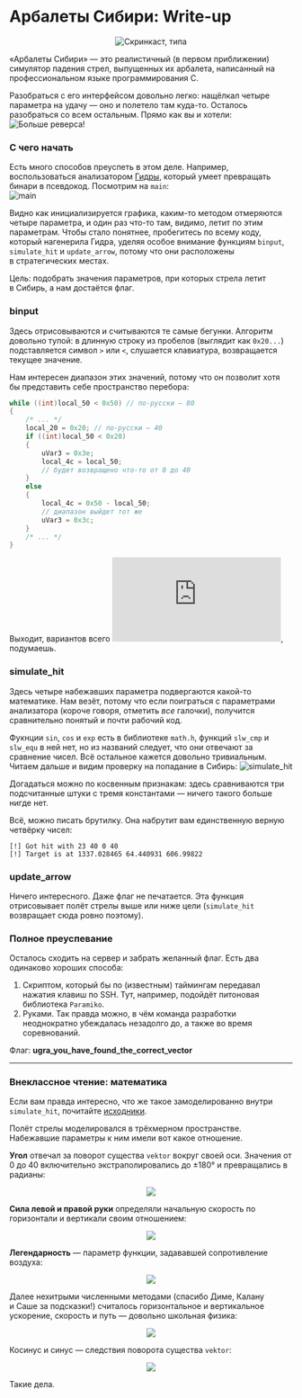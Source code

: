 # Арбалеты Сибири: Write-up

<p align="center"><img alt="Скринкаст, типа" src="https://k60.in/arb.gif"></p>

«Арбалеты Сибири» — это реалистичный (в первом приближении) симулятор падения стрел, выпущенных их арбалета, написанный                 на профессиональном языке программирования C.

Разобраться с его интерфейсом довольно легко: нащёлкал четыре параметра на удачу — оно и полетело там куда-то. Осталось разобраться со всем остальным. Прямо как вы и хотели:
![Больше реверса!](https://k60.in/more-reverse.png)


### С чего начать

Есть много способов преуспеть в этом деле. Например, воспользоваться анализатором [Гидры](https://ghidra-sre.org/), который умеет превращать бинари в псевдокод. Посмотрим на `main`:  
![main](https://k60.in/dmain.png)

Видно как инициализируется графика, каким-то методом отмеряются четыре параметра, и один раз что-то там, видимо, летит по этим параметрам. Чтобы стало понятнее, пробегитесь по всему коду, который нагенерила Гидра, уделяя особое внимание функциям `binput`, `simulate_hit` и `update_arrow`, потому что они расположены в стратегических местах.

Цель: подобрать значения параметров, при которых стрела летит в Сибирь, а нам достаётся флаг.


### binput
Здесь отрисовываются и считываются те самые бегунки. Алгоритм довольно тупой: в длинную строку из пробелов (выглядит как `0x20...`) подставляется символ `>` или `<`, слушается клавиатура, возвращается текущее значение.

Нам интересен диапазон этих значений, потому что он позволит хотя бы представить себе пространство перебора:
```C
while ((int)local_50 < 0x50) // по-русски — 80
{
    /* ... */
    local_20 = 0x20; // по-русски — 40
    if ((int)local_50 < 0x28)
    {
        uVar3 = 0x3e;
        local_4c = local_50;
        // будет возвращено что-то от 0 до 40
    }
    else
    {
        local_4c = 0x50 - local_50;
        // диапазон выйдет тот же
        uVar3 = 0x3c;
    }
    /* ... */
}
```
Выходит, вариантов всего ![40^4 = 2560000](https://latex.codecogs.com/gif.latex?%5Csmall%2040%5E%7B4%7D%20%3D%202%5Cthinspace560%5Cthinspace000), подумаешь.


### simulate_hit
Здесь четыре набежавших параметра подвергаются какой-то математике. Нам везёт, потому что если поиграться с параметрами анализатора (короче говоря, отметить *все* галочки), получится сравнительно понятый и почти рабочий код.

Фукнции `sin`, `cos` и `exp` есть в библиотеке `math.h`, функций `slw_cmp` и `slw_equ` в ней нет, но из названий следует, что они отвечают за сравнение чисел. Всё остальное кажется довольно тривиальным. Читаем дальше и видим проверку на попадание в Сибирь:
![simulate_hit](https://k60.in/slw_equ.png)  

Догадаться можно по косвенным признакам: здесь сравниваются три подсчитанные штуки с тремя константами — ничего такого больше нигде нет.

Всё, можно писать брутилку. Она набрутит вам единственную верную четвёрку чисел:
```
[!] Got hit with 23 40 0 40
[!] Target is at 1337.028465 64.440931 606.99822
```

### update_arrow
Ничего интересного. Даже флаг не печатается. Эта функция отрисовывает полёт стрелы выше или ниже цели (`simulate_hit` возвращает сюда ровно поэтому).


### Полное преуспевание
Осталось сходить на сервер и забрать желанный флаг. Есть два одинаково хороших способа:

1. Скриптом, который бы по (известным) таймингам передавал нажатия клавиш по SSH. Тут, например, подойдёт питоновая библиотека `Paramiko`.
2. Руками. Так правда можно, в чём команда разработки неоднократно убеждалась незадолго до, а также во время соревнований.

Флаг: **ugra\_you\_have\_found\_the\_correct\_vector**

---

### Внеклассное чтение: математика
Если вам правда интересно, что же такое замоделированно внутри `simulate_hit`, почитайте [исходники](bow.c).

Полёт стрелы моделировался в трёхмерном пространстве. Набежавшие параметры к ним имели вот какое отношение.

**Угол** отвечал за поворот существа `vektor` вокруг своей оси. Значения от 0 до 40 включительно экстраполировались до ±180° и превращались в радианы:
<p align="center"><img src="https://latex.codecogs.com/gif.latex?a%3d%5Cfrac%7B9%5Cpi%28ang%20-%2020%29%7D%7B180%7D"></p>
  
**Сила левой и правой руки** определяли начальную скорость по горизонтали и вертикали своим отношением:<p align="center"><img src="https://latex.codecogs.com/gif.latex?v_%7B0%7D%3d%5Cbegin%7Bpmatrix%7D%20%5Cfrac%7B13.37L%7D%7B2R&plus;1%7D%5C%5C%5B.5em%5D%20%5Cfrac%7B1.337L%7D%7B2R&plus;1%7D%5C%5C%20%5Cend%7Bpmatrix%7D"></p>
  
**Легендарность** — параметр функции, задававшей сопротивление воздуха:
<p align="center"><img src="https://latex.codecogs.com/gif.latex?k%3d%5Cexp%20%5Cleft%20%28%20log%280.75%29%20-%200.1%5Ccdot%5Cmathrm%7Blegendarity%7D%20%5Cright%20%29%20&plus;%200.25"></p>

Далее нехитрыми численными методами (спасибо Диме, Калану и Саше за подсказки!) считалось горизонтальное и вертикальное ускорение, скорость и путь — довольно школьная физика:
<p align="center"><img src="https://latex.codecogs.com/gif.latex?%5Cbegin%7Balign*%7D%20%5Coverrightarrow%7Ba_n%7D%20%26%3D%20-k%5Coverrightarrow%7Bv_n%7D-%5Coverrightarrow%7BG%7D%20%5C%5C%5B0.75em%5D%20%5Coverrightarrow%7Bv_%7Bn&plus;1%7D%7D%20%26%3D%20v_n%20&plus;%20%5Coverrightarrow%7Ba_n%7D%20%5Ccdot%20dt%5C%5C%5B0.75em%5D%20%5Coverrightarrow%7BS_%7Bn&plus;1%7D%7D%20%26%3D%20S_n%20&plus;%20%5Coverrightarrow%7Bv_n%7D%20%5Ccdot%20dt%5C%5C%5B0.75em%5D%20%5Cbegin%7Bpmatrix%7Dx_n%5C%5Cy_n%5C%5Cz_n%5Cend%7Bpmatrix%7D%20%26%3D%20%5Cbegin%7Bpmatrix%7D%20%5Coverrightarrow%7BS%7D%20%5Ccdot%20%5Ccos%5Ctheta%5C%5C%20%5Coverrightarrow%7BS%7D%5C%5C%20%5Coverrightarrow%7BS%7D%20%5Ccdot%20%5Csin%5Ctheta%5C%5C%20%5Cend%7Bpmatrix%7D%20%5Cend%7Balign*%7D"><br></p>

Косинус и синус — следствия поворота существа `vektor`:
<p align="center"><img src="https://k60.in/vektor-3d.png"></p>

Такие дела.
